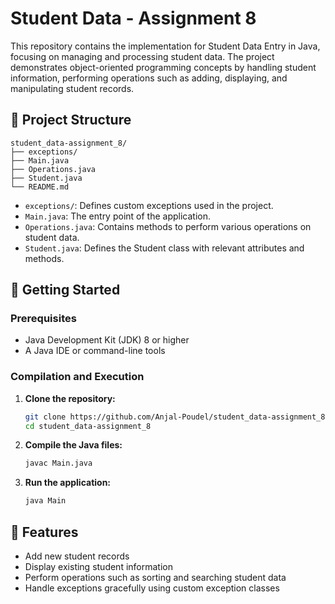 # Student Data - Assignment 8

This repository contains the implementation for Student Data Entry in Java, focusing on managing and processing student data. The project demonstrates object-oriented programming concepts by handling student information, performing operations such as adding, displaying, and manipulating student records.

## 📁 Project Structure

```
student_data-assignment_8/
├── exceptions/
├── Main.java
├── Operations.java
├── Student.java
└── README.md
```

- `exceptions/`: Defines custom exceptions used in the project.
- `Main.java`: The entry point of the application.
- `Operations.java`: Contains methods to perform various operations on student data.
- `Student.java`: Defines the Student class with relevant attributes and methods.

## 🚀 Getting Started

### Prerequisites

- Java Development Kit (JDK) 8 or higher
- A Java IDE or command-line tools

### Compilation and Execution

1. **Clone the repository:**

   ```bash
   git clone https://github.com/Anjal-Poudel/student_data-assignment_8.git
   cd student_data-assignment_8
   ```

2. **Compile the Java files:**

   ```bash
   javac Main.java
   ```

3. **Run the application:**

   ```bash
   java Main
   ```

## 🧪 Features

- Add new student records
- Display existing student information
- Perform operations such as sorting and searching student data
- Handle exceptions gracefully using custom exception classes
